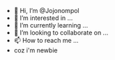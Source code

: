 - 👋 Hi, I’m @Jojonompol
- 👀 I’m interested in ...
- 🌱 I’m currently learning ...
- 💞️ I’m looking to collaborate on ...
- 📫 How to reach me ...
- coz i'm newbie
<!---
Jojonompol/Jojonompol is a ✨ special ✨ repository because its `README.md` (this file) appears on your GitHub profile.
You can click the Preview link to take a look at your changes.
--->
